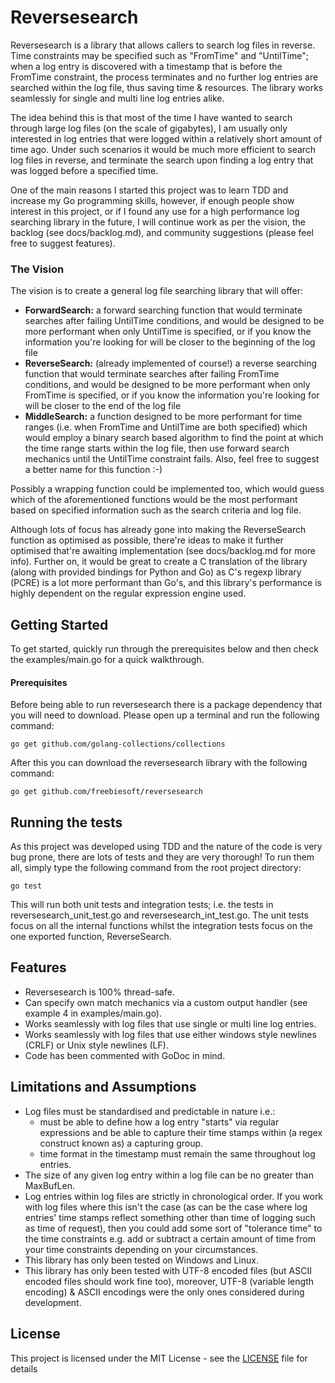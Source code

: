 # Reversesearch

Reversesearch is a library that allows callers to search log files in reverse. Time constraints may be specified such as "FromTime" and "UntilTime"; when a log entry is discovered with a timestamp that is before the FromTime constraint, the process terminates and no further log entries are searched within the log file, thus saving time & resources. The library works seamlessly for single and multi line log entries alike.

The idea behind this is that most of the time I have wanted to search through large log files (on the scale of gigabytes), I am usually only interested in log entries that were logged within a relatively short amount of time ago. Under such scenarios it would be much more efficient to search log files in reverse, and terminate the search upon finding a log entry that was logged before a specified time.

One of the main reasons I started this project was to learn TDD and increase my Go programming skills, however, if enough people show interest in this project, or if I found any use for a high performance log searching library in the future, I will continue work as per the vision, the backlog (see docs/backlog.md), and community suggestions (please feel free to suggest features).

### The Vision

The vision is to create a general log file searching library that will offer:

- <b>ForwardSearch:</b> a forward searching function that would terminate searches after failing UntilTime conditions, and would be designed to be more performant when only UntilTime is specified, or if you know the information you're looking for will be closer to the beginning of the log file
- <b>ReverseSearch:</b> (already implemented of course!) a reverse searching function that would terminate searches after failing FromTime conditions, and would be designed to be more performant when only FromTime is specified, or if you know the information you're looking for will be closer to the end of the log file
- <b>MiddleSearch:</b> a function designed to be more performant for time ranges (i.e. when FromTime and UntilTime are both specified) which would employ a binary search based algorithm to find the point at which the time range starts within the log file, then use forward search mechanics until the UntilTime constraint fails. Also, feel free to suggest a better name for this function :-)

Possibly a wrapping function could be implemented too, which would guess which of the aforementioned functions would be the most performant based on specified information such as the search criteria and log file.

Although lots of focus has already gone into making the ReverseSearch function as optimised as possible, there're ideas to make it further optimised that're awaiting implementation (see docs/backlog.md for more info). Further on, it would be great to create a C translation of the library (along with provided bindings for Python and Go) as C's regexp library (PCRE) is a lot more performant than Go's, and this library's performance is highly dependent on the regular expression engine used.


## Getting Started

To get started, quickly run through the prerequisites below and then check the examples/main.go for a quick walkthrough.

#### Prerequisites

Before being able to run reversesearch there is a package dependency that you will need to download. Please open up a terminal and run the following command:

```
go get github.com/golang-collections/collections
```

After this you can download the reversesearch library with the following command:

```
go get github.com/freebiesoft/reversesearch
```

## Running the tests

As this project was developed using TDD and the nature of the code is very bug prone, there are lots of tests and they are very thorough! To run them all, simply type the following command from the root project directory:

```
go test
```

This will run both unit tests and integration tests; i.e. the tests in reversesearch_unit_test.go and reversesearch_int_test.go. The unit tests focus on all the internal functions whilst the integration tests focus on the one exported function, ReverseSearch.

## Features

- Reversesearch is 100% thread-safe.
- Can specify own match mechanics via a custom output handler (see example 4 in examples/main.go).
- Works seamlessly with log files that use single or multi line log entries.
- Works seamlessly with log files that use either windows style newlines (CRLF) or Unix style newlines (LF).
- Code has been commented with GoDoc in mind.

## Limitations and Assumptions

- Log files must be standardised and predictable in nature i.e.:
  - must be able to define how a log entry "starts" via regular expressions and be able to capture their time stamps within (a regex construct known as) a capturing group.
  - time format in the timestamp must remain the same throughout log entries.
- The size of any given log entry within a log file can be no greater than MaxBufLen.
- Log entries within log files are strictly in chronological order. If you work with log files where this isn't the case (as can be the case where log entries' time stamps reflect something other than time of logging such as time of request), then you could add some sort of "tolerance time" to the time constraints e.g. add or subtract a certain amount of time from your time constraints depending on your circumstances.
- This library has only been tested on Windows and Linux.
- This library has only been tested with UTF-8 encoded files (but ASCII encoded files should work fine too), moreover, UTF-8 (variable length encoding) & ASCII encodings were the only ones considered during development.

## License

This project is licensed under the MIT License - see the [LICENSE](LICENSE) file for details
